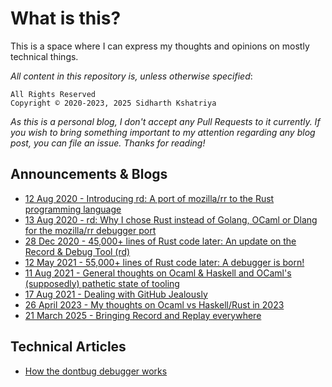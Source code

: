 # What is this?

This is a space where I can express my thoughts and opinions on mostly technical things.

_All content in this repository is, unless otherwise specified_:
```
All Rights Reserved
Copyright © 2020-2023, 2025 Sidharth Kshatriya
```

_As this is a personal blog, I don't accept any Pull Requests to it currently. If you wish to bring something important to my attention regarding any blog post, you can file an issue. Thanks for reading!_

## Announcements & Blogs

- [12 Aug 2020 - Introducing rd: A port of mozilla/rr to the Rust programming language](001-rd-intro.md)
- [13 Aug 2020 - rd: Why I chose Rust instead of Golang, OCaml or Dlang for the mozilla/rr debugger port](002-why-rust.md)
- [28 Dec 2020 - 45,000+ lines of Rust code later: An update on the Record & Debug Tool (rd)](003-Rd-makes-significant-advances.md)
- [12 May 2021 - 55,000+ lines of Rust code later: A debugger is born!](004-A-debugger-is-born.md)
- [11 Aug 2021 - General thoughts on Ocaml & Haskell and OCaml's (supposedly) pathetic state of tooling](005-On-the-lack-of-integrated-tooling-OCaml.md)
- [17 Aug 2021 - Dealing with GitHub Jealously](006-Dealing-with-GitHub-Jealously.md)
- [26 April 2023 - My thoughts on Ocaml vs Haskell/Rust in 2023](007-My-Thoughts-on-OCaml-vs-Haskell-Rust-2023.md)
- [21 March 2025 - Bringing Record and Replay everywhere](008-rr-everywhere.md)

## Technical Articles
- [How the dontbug debugger works](https://github.com/sidkshatriya/dontbug/wiki/How-the-Dontbug-Debugger-works)

